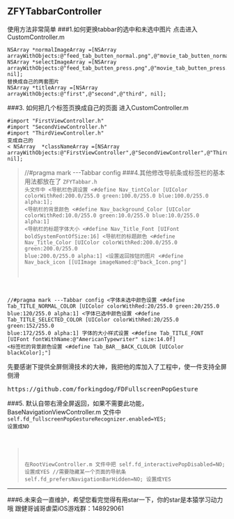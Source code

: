 ## ZFYTabbarController
使用方法非常简单
###1.如何更换tabbar的选中和未选中图片
点击进入CustomController.m
<pre><code>NSArray *normalImageArray =[NSArray arrayWithObjects:@"feed_tab_butten_normal.png",@"movie_tab_butten_normal.png",@"me_tab_butten_normal.png",nil]; NSArray *selectImageArray =[NSArray arrayWithObjects:@"feed_tab_butten_press.png",@"movie_tab_butten_press.png",@"me_tab_butten_press.png", nil];
替换成自己的两套图片
NSArray *titleArray =[NSArray arrayWithObjects:@"first",@"second",@"third", nil];</code></pre>
###3. 如何把几个标签页换成自己的页面
 进入CustomController.m
<pre><code>#import "FirstViewController.h"
#import "SecondViewController.h"
#import "ThirdViewController.h"
变成自己的
< NSArray  *classNameArray =[NSArray arrayWithObjects:@"FirstViewController",@"SecondViewController",@"ThirdViewController", nil];</code></pre>
>//#pragma mark  ---Tabbar   config
###4.其他修改导航条或标签栏的基本用法都放在了
<per><code>ZFYTabbar.h  头文件中
<导航栏色调设置
<#define Nav_tintColor             [UIColor colorWithRed:200.0/255.0 green:100.0/255.0 blue:100.0/255.0 alpha:1];
<导航栏的背景颜色
<#define Nav_background_Color      [UIColor colorWithRed:10.0/255.0 green:10.0/255.0 blue:10.0/255.0 alpha:1]
<导航栏的标题字体大小
<#define Nav_Title_Font            [UIFont boldSystemFontOfSize:16]
<导航栏的标题颜色
<#define Nav_Title_Color           [UIColor colorWithRed:200.0/255.0 green:200.0/255.0 blue:200.0/255.0 alpha:1]
<设置返回按钮的图片
<#define Nav_back_icon             [[UIImage imageNamed:@"back_Icon.png"]

//#pragma mark  ---Tabbar   config
<字体未选中颜色设置
<#define Tab_TITLE_NORMAL_COLOR   [UIColor colorWithRed:20/255.0 green:20/255.0 blue:120/255.0 alpha:1] <字体已选中颜色设置
<#define Tab_TITLE_SELECTED_COLOR [UIColor colorWithRed:20/255.0 green:152/255.0 blue:172/255.0 alpha:1]
字体的大小样式设置
<#define Tab_TITLE_FONT           [UIFont fontWithName:@"AmericanTypewriter" size:14.0f]
<标签栏的背景颜色设置
<#define Tab_BAR__BACK_CLOLOR     [UIColor blackColor];"] </code></pre>

先要感谢下提供全屏侧滑技术的大神，我把他的库加入了工程中，使一件支持全屏侧滑
<pre>https://github.com/forkingdog/FDFullscreenPopGesture</pre>

###5. 默认自带右滑全屏返回，如果不需要此功能，BaseNavigationViewController.m 文件中
<per><code>self.fd_fullscreenPopGestureRecognizer.enabled=YES; 设置成NO
>在RootViewController.m 文件中把    self.fd_interactivePopDisabled=NO; 设置成YES
>//需要隐藏某一个页面的导航条
>self.fd_prefersNavigationBarHidden=NO; 设置成YES
</code></pre>
*********************************
###6.未来会一直维护，希望您看完觉得有用star一下，你的star是本猿学习动力哦
跟健哥诚哥虐菜iOS游戏群：148929061   


